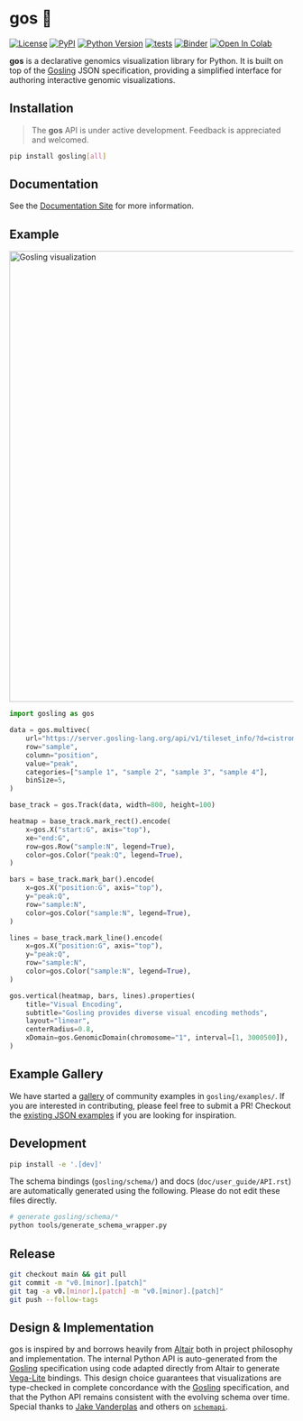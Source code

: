 # gos 🦆

[![License](https://img.shields.io/pypi/l/gosling.svg?color=green)](https://github.com/gosling-lang/gos/raw/main/LICENSE)
[![PyPI](https://img.shields.io/pypi/v/gosling.svg?color=green)](https://pypi.org/project/gosling)
[![Python Version](https://img.shields.io/pypi/pyversions/gosling.svg?color=green)](https://python.org)
[![tests](https://github.com/gosling-lang/gos/workflows/Test/badge.svg)](https://github.com/gosling-lang/gos/actions)
[![Binder](https://mybinder.org/badge_logo.svg)](https://mybinder.org/v2/gh/gosling-lang/gos/main?filepath=notebooks%2Fmultiple-coordinated-views.ipynb)
[![Open In Colab](https://colab.research.google.com/assets/colab-badge.svg)](https://colab.research.google.com/github/gosling-lang/gos/blob/main/notebooks/multiple-coordinated-views.ipynb)

**gos** is a declarative genomics visualization library for Python.
It is built on top of the [Gosling] JSON specification, providing a
simplified interface for authoring interactive genomic visualizations.



## Installation

> The **gos** API is under active development. Feedback is appreciated and welcomed.

```bash
pip install gosling[all]
```

## Documentation

See the [Documentation Site](https://gosling-lang.github.io/gos) for more information.

## Example

<img src="https://github.com/gosling-lang/gos/raw/main/doc/_static/example.gif" alt="Gosling visualization" width="800" />

```python
import gosling as gos

data = gos.multivec(
    url="https://server.gosling-lang.org/api/v1/tileset_info/?d=cistrome-multivec",
    row="sample",
    column="position",
    value="peak",
    categories=["sample 1", "sample 2", "sample 3", "sample 4"],
    binSize=5,
)

base_track = gos.Track(data, width=800, height=100)

heatmap = base_track.mark_rect().encode(
    x=gos.X("start:G", axis="top"),
    xe="end:G",
    row=gos.Row("sample:N", legend=True),
    color=gos.Color("peak:Q", legend=True),
)

bars = base_track.mark_bar().encode(
    x=gos.X("position:G", axis="top"),
    y="peak:Q",
    row="sample:N",
    color=gos.Color("sample:N", legend=True),
)

lines = base_track.mark_line().encode(
    x=gos.X("position:G", axis="top"),
    y="peak:Q",
    row="sample:N",
    color=gos.Color("sample:N", legend=True),
)

gos.vertical(heatmap, bars, lines).properties(
    title="Visual Encoding",
    subtitle="Gosling provides diverse visual encoding methods",
    layout="linear",
    centerRadius=0.8,
    xDomain=gos.GenomicDomain(chromosome="1", interval=[1, 3000500]),
)
```

## Example Gallery

We have started a [gallery](https://gosling-lang.github.io/gos/gallery/index.html) of
community examples in `gosling/examples/`. If you are interested in contributing, please
feel free to submit a PR! Checkout the [existing JSON examples](http://gosling-lang.org/examples/)
if you are looking for inspiration.


## Development

```bash
pip install -e '.[dev]'
```

The schema bindings (`gosling/schema/`) and docs (`doc/user_guide/API.rst`) are 
automatically generated using the following. Please do not edit these
files directly.

```bash
# generate gosling/schema/*
python tools/generate_schema_wrapper.py
```

## Release

```bash
git checkout main && git pull
git commit -m "v0.[minor].[patch]"
git tag -a v0.[minor].[patch] -m "v0.[minor].[patch]"
git push --follow-tags
```

## Design & Implementation

gos is inspired by and borrows heavily from [Altair] both in project philosophy
and implementation. The internal Python API is auto-generated from the
[Gosling] specification using code adapted directly from Altair to generate
[Vega-Lite] bindings. This design choice guarantees that visualizations are
type-checked in complete concordance with the [Gosling] specification, and that
the Python API remains consistent with the evolving schema over time. Special thanks to
[Jake Vanderplas](https://github.com/jakevdp) and others on
[`schemapi`](https://github.com/altair-viz/altair/tree/master/tools/schemapi).

[Gosling]: https://github.com/gosling-lang/gosling.js
[Altair]: https://github.com/altair-viz/altair
[Vega-Lite]: https://github.com/vega/vega-lite
